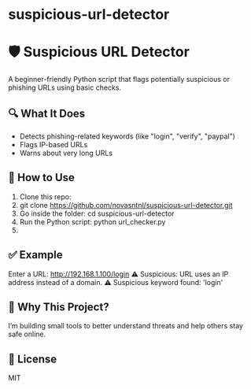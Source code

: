 # suspicious-url-detector
# 🛡️ Suspicious URL Detector

A beginner-friendly Python script that flags potentially suspicious or phishing URLs using basic checks.

## 🔍 What It Does

- Detects phishing-related keywords (like "login", "verify", "paypal")
- Flags IP-based URLs
- Warns about very long URLs

## 🚀 How to Use

1. Clone this repo:
2. git clone https://github.com/novasntnl/suspicious-url-detector.git
3. Go inside the folder: cd suspicious-url-detector
4. Run the Python script: python url_checker.py
5. 
## ✅ Example
Enter a URL: http://192.168.1.100/login
⚠️ Suspicious: URL uses an IP address instead of a domain.
⚠️ Suspicious keyword found: 'login'


## 🧠 Why This Project?

I’m building small tools to better understand threats and help others stay safe online.

## 📄 License

MIT



